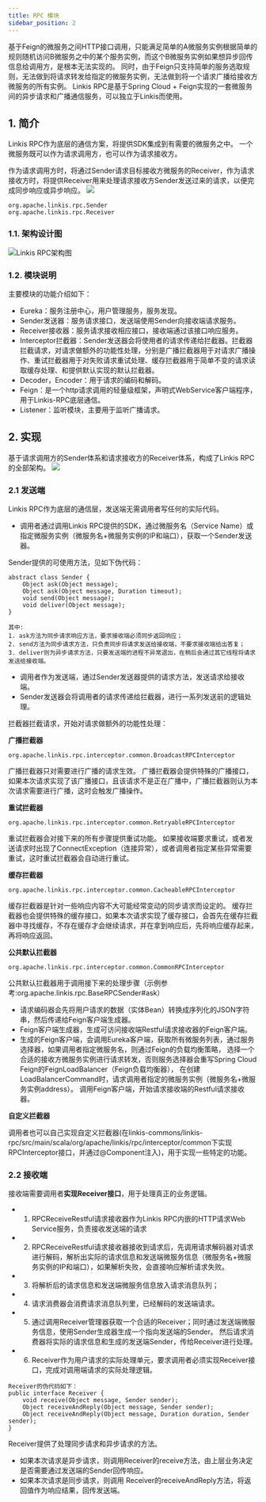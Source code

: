 ```yaml
---
title: RPC 模块
sidebar_position: 2
---
```


基于Feign的微服务之间HTTP接口调用，只能满足简单的A微服务实例根据简单的规则随机访问B微服务之中的某个服务实例，而这个B微服务实例如果想异步回传信息给调用方，是根本无法实现的。
同时，由于Feign只支持简单的服务选取规则，无法做到将请求转发给指定的微服务实例，无法做到将一个请求广播给接收方微服务的所有实例。
Linkis RPC是基于Spring Cloud + Feign实现的一套微服务间的异步请求和广播通信服务，可以独立于Linkis而使用。



## 1. 简介
Linkis RPC作为底层的通信方案，将提供SDK集成到有需要的微服务之中。
一个微服务既可以作为请求调用方，也可以作为请求接收方。

作为请求调用方时，将通过Sender请求目标接收方微服务的Receiver，作为请求接收方时，将提供Receiver用来处理请求接收方Sender发送过来的请求，以便完成同步响应或异步响应。
![](/Images/Architecture/RPC-01.png)

```
org.apache.linkis.rpc.Sender 
org.apache.linkis.rpc.Receiver
```

### 1.1. 架构设计图
![Linkis RPC架构图](/Images-zh/Architecture/Commons/linkis-rpc.png)
### 1.2. 模块说明
主要模块的功能介绍如下：
* Eureka：服务注册中心，用户管理服务，服务发现。
* Sender发送器：服务请求接口，发送端使用Sender向接收端请求服务。
* Receiver接收器：服务请求接收相应接口，接收端通过该接口响应服务。
* Interceptor拦截器：Sender发送器会将使用者的请求传递给拦截器。拦截器拦截请求，对请求做额外的功能性处理，分别是广播拦截器用于对请求广播操作、重试拦截器用于对失败请求重试处理、缓存拦截器用于简单不变的请求读取缓存处理、和提供默认实现的默认拦截器。
* Decoder，Encoder：用于请求的编码和解码。
* Feign：是一个http请求调用的轻量级框架，声明式WebService客户端程序，用于Linkis-RPC底层通信。
* Listener：监听模块，主要用于监听广播请求。



## 2. 实现

基于请求调用方的Sender体系和请求接收方的Receiver体系，构成了Linkis RPC的全部架构。
![](/Images/Architecture/RPC-01.png)

### 2.1 发送端
Linkis RPC作为底层的通信层，发送端无需调用者写任何的实际代码。

- 调用者通过调用Linkis RPC提供的SDK，通过微服务名（Service Name）或指定微服务实例（微服务名+微服务实例的IP和端口），获取一个Sender发送器。

Sender提供的可使用方法，见如下伪代码：
```
abstract class Sender {
	Object ask(Object message);
	Object ask(Object message, Duration timeout);
	void send(Object message);
	void deliver(Object message);
}

其中:
1. ask方法为同步请求响应方法，要求接收端必须同步返回响应；
2. send方法为同步请求方法，只负责同步将请求发送给接收端，不要求接收端给出答复；
3. deliver则为异步请求方法，只要发送端的进程不异常退出，在稍后会通过其它线程将请求发送给接收端。
```

- 调用者作为发送端，通过Sender发送器提供的请求方法，发送请求给接收端。
- Sender发送器会将调用者的请求传递给拦截器，进行一系列发送前的逻辑处理。

拦截器拦截请求，开始对请求做额外的功能性处理：

**广播拦截器**
```
org.apache.linkis.rpc.interceptor.common.BroadcastRPCInterceptor
```
广播拦截器只对需要进行广播的请求生效。
广播拦截器会提供特殊的广播接口，如果本次请求实现了该广播接口，且该请求不是正在广播中，广播拦截器则认为本次请求需要进行广播，这时会触发广播操作。

**重试拦截器**

```
org.apache.linkis.rpc.interceptor.common.RetryableRPCInterceptor
```

重试拦截器会对接下来的所有步骤提供重试功能。
如果接收端要求重试，或者发送请求时出现了ConnectException（连接异常），或者调用者指定某些异常需要重试，这时重试拦截器会自动进行重试。


**缓存拦截器**
```
org.apache.linkis.rpc.interceptor.common.CacheableRPCInterceptor
```

缓存拦截器是针对一些响应内容不大可能经常变动的同步请求而设定的。
缓存拦截器也会提供特殊的缓存接口，如果本次请求实现了缓存接口，会首先在缓存拦截器中寻找缓存，不存在缓存才会继续请求，并在拿到响应后，先将响应缓存起来，再将响应返回。

**公共默认拦截器**
```
org.apache.linkis.rpc.interceptor.common.CommonRPCInterceptor
```


公共默认拦截器用于调用接下来的处理步骤（示例参考:org.apache.linkis.rpc.BaseRPCSender#ask） 


- 请求编码器会先将用户请求的数据（实体Bean）转换成序列化的JSON字符串，然后传递给Feign客户端生成器。
- Feign客户端生成器，生成可访问接收端Restful请求接收器的Feign客户端。
- 生成的Feign客户端，会调用Eureka客户端，获取所有微服务列表，通过服务选择器，如果调用者指定微服务名，则通过Feign的负载均衡策略，
  选择一个合适的接收方微服务实例进行请求转发，否则服务选择器会重写Spring Cloud Feign的FeignLoadBalancer（Feign负载均衡器），
  在创建LoadBalancerCommand时，请求调用者指定的微服务实例（微服务名+微服务实例address）。
  调用Feign客户端，开始请求接收端的Restful请求接收器。

**自定义拦截器**

调用者也可以自己实现自定义拦截器(在linkis-commons/linkis-rpc/src/main/scala/org/apache/linkis/rpc/interceptor/common下实现RPCInterceptor接口，并通过@Component注入)，用于实现一些特定的功能。

### 2.2 接收端
接收端需要调用者**实现Receiver接口**，用于处理真正的业务逻辑。
- 1. RPCReceiveRestful请求接收器作为Linkis RPC内嵌的HTTP请求Web Service服务，负责接收发送端的请求
- 2. RPCReceiveRestful请求接收器接收到请求后，先调用请求解码器对请求进行解码，解析出实际的请求信息和发送端微服务信息（微服务名+微服务实例的IP和端口），如果解析失败，会直接响应解析请求失败。
- 3. 将解析后的请求信息和发送端微服务信息放入请求消息队列；
- 4. 请求消费器会消费请求消息队列里，已经解码的发送端请求。
- 5. 通过调用Receiver管理器获取一个合适的Receiver；同时通过发送端微服务信息，使用Sender生成器生成一个指向发送端的Sender。 然后请求消费器将实际的请求信息和生成的发送端Sender，传给Receiver进行处理。
- 6. Receiver作为用户请求的实际处理单元，要求调用者必须实现Receiver接口，完成对调用端请求的实际处理逻辑。
```
Receiver的伪代码如下：
public interface Receiver {
    void receive(Object message, Sender sender);
    Object receiveAndReply(Object message, Sender sender);
    Object receiveAndReply(Object message, Duration duration, Sender sender);
}
```
Receiver提供了处理同步请求和异步请求的方法。
- 如果本次请求是异步请求，则调用Receiver的receive方法，由上层业务决定是否需要通过发送端的Sender回传响应。
- 如果本次请求是同步请求，则调用 Receiver的receiveAndReply方法，将返回值作为响应结果，回传发送端。






